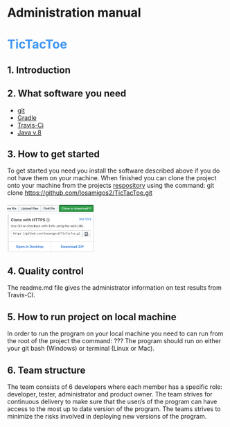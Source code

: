 # Administration manual

# <span style="color:rgb(66, 152, 244)"> TicTacToe </span>

## 1. Introduction


## 2. What software you need
* [git](https://git-scm.com/downloads)
* [Gradle](https://gradle.org/install/)
* [Travis-Ci](https://travis-ci.org/)
* [Java v.8](https://java.com/en/download/)


## 3. How to get started
To get started you need you install the software described above if you do not have them on your machine.
When finished you can clone the project onto your machine from the projects [respository](https://github.com/losamigos2/TicTacToe)
 using the command: git clone https://github.com/losamigos2/TicTacToe.git

<img src="images/Gitclone.png" width="200">

## 4. Quality control
The readme.md file gives the administrator information on test results from Travis-CI.

## 5. How to run project on local machine
In order to run the program on your local machine you need to can run from the root of the project the command: ??? The program should run on either your git bash (Windows) or terminal (Linux or Mac).

## 6. Team structure
The team consists of 6 developers where each member has a specific role: developer, tester, administrator and product owner. The team strives for continuous delivery to make sure that the user/s of the program can have access to the most up to date version of the program. The teams strives to minimize the risks involved in deploying new versions of the program.
